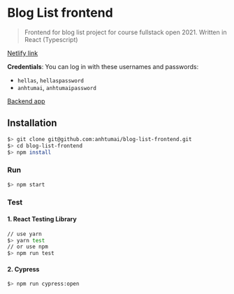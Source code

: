 # Blog List frontend

> Frontend for blog list project for course fullstack open 2021.
> Written in React (Typescript)

[Netlify link](https://blog-list.netlify.app/)

__Credentials__: You can log in with these usernames and passwords:

- `hellas`, `hellaspassword`
- `anhtumai`, `anhtumaipassword`

[Backend app](https://github.com/anhtumai/blog-list-backend)

## Installation

```bash
$> git clone git@github.com:anhtumai/blog-list-frontend.git
$> cd blog-list-frontend
$> npm install
```


### Run

```bash
$> npm start
```

### Test

#### 1. React Testing Library

```bash
// use yarn
$> yarn test
// or use npm
$> npm run test
```

#### 2. Cypress

```bash
$> npm run cypress:open
```

